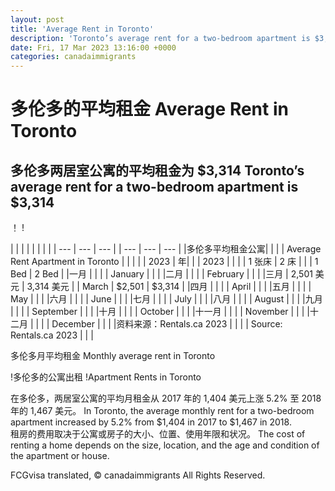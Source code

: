 ```yaml
---
layout: post
title: 'Average Rent in Toronto'
description: 'Toronto’s average rent for a two-bedroom apartment is $3,314 Average Rent Apartment in Toronto 2023 1 Bed 2 Bed January...'
date: Fri, 17 Mar 2023 13:16:00 +0000
categories: canadaimmigrants
---
```


# 多伦多的平均租金	Average Rent in Toronto
	
## 多伦多两居室公寓的平均租金为 $3,314	Toronto’s average rent for a two-bedroom apartment is $3,314
	
！	!
	
| | | |	|     |     |     |
| --- | --- | --- |	| --- | --- | --- |
|多伦多平均租金公寓| | |	| Average Rent Apartment in Toronto |     |     |
| | 2023 | 年|	|     | 2023 |     |
| | 1 张床 | 2 床 |	|     | 1 Bed | 2 Bed |
|一月 | | |	| January |     |     |
|二月 | | |	| February |     |     |
|三月 | 2,501 美元 | 3,314 美元 |	| March | $2,501 | $3,314 |
|四月 | | |	| April |     |     |
|五月 | | |	| May |     |     |
|六月 | | |	| June |     |     |
|七月 | | |	| July |     |     |
|八月 | | |	| August |     |     |
|九月 | | |	| September |     |     |
|十月 | | |	| October |     |     |
|十一月 | | |	| November |     |     |
|十二月 | | |	| December |     |     |
|资料来源：Rentals.ca 2023 | | |	| Source: Rentals.ca 2023 |     |     |
	
多伦多月平均租金	Monthly average rent in Toronto
	
!多伦多的公寓出租	!Apartment Rents in Toronto
	
在多伦多，两居室公寓的平均月租金从 2017 年的 1,404 美元上涨 5.2% 至 2018 年的 1,467 美元。	In Toronto, the average monthly rent for a two-bedroom apartment increased by 5.2% from $1,404 in 2017 to $1,467 in 2018.  
租房的费用取决于公寓或房子的大小、位置、使用年限和状况。	The cost of renting a home depends on the size, location, and the age and condition of the apartment or house.

FCGvisa translated, © canadaimmigrants All Rights Reserved.
